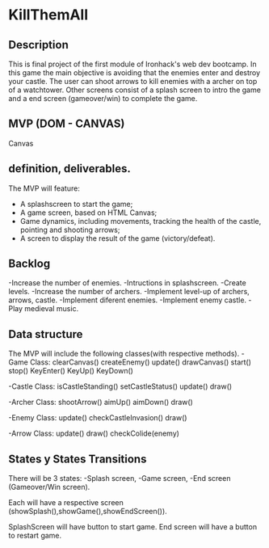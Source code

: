 # KillThemAll

<h2>Description</h2>
This is final project of the first module of Ironhack's web dev bootcamp. In this game the main objective is avoiding that the enemies enter and destroy your castle. The user can shoot arrows to kill enemies with a archer on top of a watchtower. Other screens consist of a splash screen to intro the game and a end screen (gameover/win) to complete the game.<br>    

<h2>MVP (DOM - CANVAS)</h2>
Canvas

<h2> definition, deliverables.</h2>
The MVP will feature:
<ul>
  <li>A splashscreen to start the game;</li>
  <li>A game screen, based on HTML Canvas;</li>
  <li>Game dynamics, including movements, tracking the health of the castle, pointing and shooting arrows;</li>
  <li>A screen to display the result of the game (victory/defeat).</li>
</ul>

<h2>Backlog</h2>
-Increase the number of enemies.
-Intructions in splashscreen.
-Create levels.
-Increase the number of archers.
-Implement level-up of archers, arrows, castle.
-Implement diferent enemies.
-Implement enemy castle.
-Play medieval music.

<h2>Data structure</h2>
The MVP will include the following classes(with respective methods).
-Game Class:
  clearCanvas()
  createEnemy()
  update()
  drawCanvas()
  start()
  stop()
  KeyEnter()
  KeyUp()
  KeyDown()

-Castle Class:
  isCastleStanding()
  setCastleStatus()
  update()
  draw()

-Archer Class:
  shootArrow()
  aimUp()
  aimDown()
  draw()

-Enemy Class:
  update()
  checkCastleInvasion()
  draw()
  
-Arrow Class:
  update()
  draw()
  checkColide(enemy)

<h2>States y States Transitions</h2>
There will be 3 states:
-Splash screen, 
-Game screen,
-End screen (Gameover/Win screen).

Each will have a respective screen (showSplash(),showGame(),showEndScreen()).

SplashScreen will have button to start game. 
End screen will have a button to restart game.
